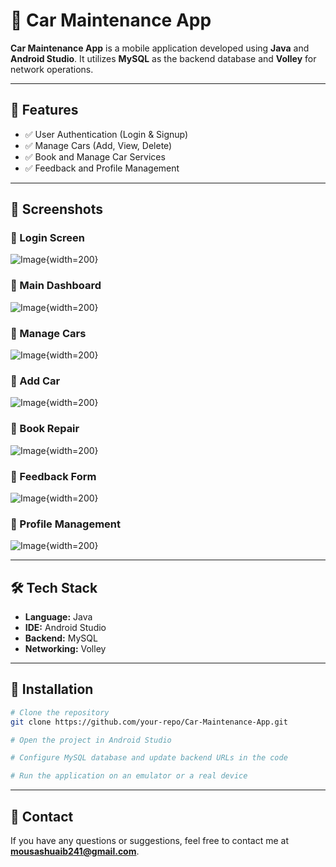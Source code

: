 # 🚗 Car Maintenance App

**Car Maintenance App** is a mobile application developed using **Java** and **Android Studio**. It utilizes **MySQL** as the backend database and **Volley** for network operations.

---

## 📌 Features
- ✅ User Authentication (Login & Signup)
- ✅ Manage Cars (Add, View, Delete)
- ✅ Book and Manage Car Services
- ✅ Feedback and Profile Management

---

## 📱 Screenshots
### 🔹 Login Screen
![Image](https://github.com/user-attachments/assets/60a85a6c-5322-41d2-9e57-f5166e9e9229){width=200}

### 🔹 Main Dashboard
![Image](https://github.com/user-attachments/assets/dd1aa248-86b2-4d7a-b799-c63efcefe046){width=200}

### 🔹 Manage Cars
![Image](https://github.com/user-attachments/assets/0a09e42c-4865-4d39-8566-ce36422c534f){width=200}

### 🔹 Add Car
![Image](https://github.com/user-attachments/assets/c4308751-fb48-4f39-8a61-0bc0fcff74cb){width=200}

### 🔹 Book Repair
![Image](https://github.com/user-attachments/assets/587049e6-0a7c-4e7d-8a51-44d5a727e237){width=200}

### 🔹 Feedback Form
![Image](https://github.com/user-attachments/assets/5aabde25-c79a-405f-86d3-ea030ee9db50){width=200}

### 🔹 Profile Management
![Image](https://github.com/user-attachments/assets/ad6048b6-2f10-4599-ab66-f6358a13c371){width=200}

---

## 🛠️ Tech Stack
- **Language:** Java
- **IDE:** Android Studio
- **Backend:** MySQL
- **Networking:** Volley

---

## 🚀 Installation
```sh
# Clone the repository
git clone https://github.com/your-repo/Car-Maintenance-App.git

# Open the project in Android Studio

# Configure MySQL database and update backend URLs in the code

# Run the application on an emulator or a real device
```

---

## 📩 Contact
If you have any questions or suggestions, feel free to contact me at **mousashuaib241@gmail.com**.
